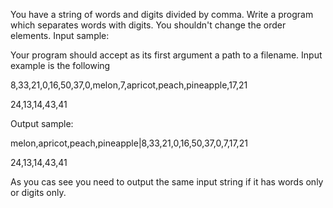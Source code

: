  You have a string of words and digits divided by comma. Write a program which separates words with digits. You shouldn't change the order elements.
Input sample:

Your program should accept as its first argument a path to a filename. Input example is the following

8,33,21,0,16,50,37,0,melon,7,apricot,peach,pineapple,17,21

24,13,14,43,41

Output sample:

melon,apricot,peach,pineapple|8,33,21,0,16,50,37,0,7,17,21

24,13,14,43,41

As you cas see you need to output the same input string if it has words only or digits only. 
